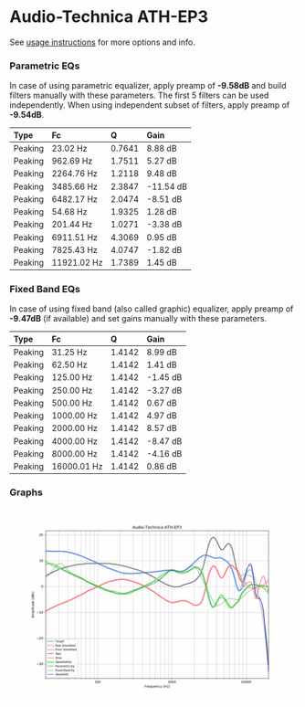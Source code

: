 # Audio-Technica ATH-EP3
See [usage instructions](https://github.com/jaakkopasanen/AutoEq#usage) for more options and info.

### Parametric EQs
In case of using parametric equalizer, apply preamp of **-9.58dB** and build filters manually
with these parameters. The first 5 filters can be used independently.
When using independent subset of filters, apply preamp of **-9.54dB**.

| Type    | Fc          |      Q | Gain      |
|:--------|:------------|:-------|:----------|
| Peaking | 23.02 Hz    | 0.7641 | 8.88 dB   |
| Peaking | 962.69 Hz   | 1.7511 | 5.27 dB   |
| Peaking | 2264.76 Hz  | 1.2118 | 9.48 dB   |
| Peaking | 3485.66 Hz  | 2.3847 | -11.54 dB |
| Peaking | 6482.17 Hz  | 2.0474 | -8.51 dB  |
| Peaking | 54.68 Hz    | 1.9325 | 1.28 dB   |
| Peaking | 201.44 Hz   | 1.0271 | -3.38 dB  |
| Peaking | 6911.51 Hz  | 4.3069 | 0.95 dB   |
| Peaking | 7825.43 Hz  | 4.0747 | -1.82 dB  |
| Peaking | 11921.02 Hz | 1.7389 | 1.45 dB   |

### Fixed Band EQs
In case of using fixed band (also called graphic) equalizer, apply preamp of **-9.47dB**
(if available) and set gains manually with these parameters.

| Type    | Fc          |      Q | Gain     |
|:--------|:------------|:-------|:---------|
| Peaking | 31.25 Hz    | 1.4142 | 8.99 dB  |
| Peaking | 62.50 Hz    | 1.4142 | 1.41 dB  |
| Peaking | 125.00 Hz   | 1.4142 | -1.45 dB |
| Peaking | 250.00 Hz   | 1.4142 | -3.27 dB |
| Peaking | 500.00 Hz   | 1.4142 | 0.67 dB  |
| Peaking | 1000.00 Hz  | 1.4142 | 4.97 dB  |
| Peaking | 2000.00 Hz  | 1.4142 | 8.57 dB  |
| Peaking | 4000.00 Hz  | 1.4142 | -8.47 dB |
| Peaking | 8000.00 Hz  | 1.4142 | -4.16 dB |
| Peaking | 16000.01 Hz | 1.4142 | 0.86 dB  |

### Graphs
![](./Audio-Technica%20ATH-EP3.png)